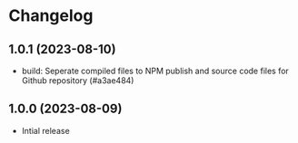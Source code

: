 # Changelog

## 1.0.1 (2023-08-10)

- build: Seperate compiled files to NPM publish and source code files for Github repository (#a3ae484)

## 1.0.0 (2023-08-09)

- Intial release
